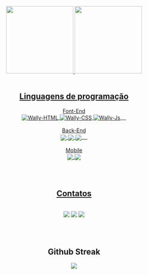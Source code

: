 <div align="center">
  <a href="https://github.com/WallisonRP">
  <img height="180em" src="https://github-readme-stats.vercel.app/api?username=WallisonRP&show_icons=true&theme=dark&include_all_commits=true&count_private=true"/>
  <img height="180em" src="https://github-readme-stats.vercel.app/api/top-langs/?username=WallisonRP&layout=compact&langs_count=7&theme=dracula"/>
</div>
  
<br>
  
<h2 align="center">
  Linguagens de programação 
</h2>
  

<div align="center">

  <span>
  <div>Font-End</div>
  <img align="center" alt="Wally-HTML" src="https://img.shields.io/badge/HTML5-E34F26?style=for-the-badge&logo=html5&logoColor=white">
  <img align="center" alt="Wally-CSS" src="https://img.shields.io/badge/CSS3-1572B6?style=for-the-badge&logo=css3&logoColor=white">
  <img align="center" alt="Wally-Js" src="https://img.shields.io/badge/JavaScript-F7DF1E?style=for-the-badge&logo=javascript&logoColor=black">
  <span>&#160;&#160;&#160;</span>
        <br><br>
  </span>

  <span>
  <div>Back-End</div>
    
  <img align="center" src="https://img.shields.io/badge/C-00599C?style=for-the-badge&logo=c&logoColor=white">
  <img align="center" src="https://img.shields.io/badge/C%2B%2B-00599C?style=for-the-badge&logo=c%2B%2B&logoColor=white">
  <img align="center" src="https://img.shields.io/badge/Node.js-43853D?style=for-the-badge&logo=node.js&logoColor=white">
  <span>&#160;&#160;&#160;</span>
        <br><br>
  </span>

  <span>
  <div>Mobile</div>
    
  <img align="center" src="https://img.shields.io/badge/Dart-0175C2?style=for-the-badge&logo=dart&logoColor=white">
  <img align="center" src="https://img.shields.io/badge/Flutter-02569B?style=for-the-badge&logo=flutter&logoColor=white">
  </span>
</div>
  
<br><br>
<h2 align="center">
Contatos
</h2>
<br>

<div align="center"> 
   <a href="https://www.linkedin.com/in/wallison-franklin-b28441195/" target="_blank"><img src="https://img.shields.io/badge/-LinkedIn-%230077B5?style=for-the-badge&logo=linkedin&logoColor=white" target="_blank"></a> 
   <a href="mailto:wallison0076@gmail.com" target="_blank"><img src="https://img.shields.io/badge/-Gmail-%23333?style=for-the-badge&logo=gmail&logoColor=white" target="_blank"></a>
  <a href="https://api.whatsapp.com/send?phone=5516997308626&text=Ol%C3%A1!%20" target="_blank"><img src="https://img.shields.io/badge/WhatsApp-25D366?style=for-the-badge&logo=whatsapp&logoColor=white" target="_blank" ></a>
</div>
  
<br><br>

<h2 align="center">
Github Streak
</h2>
  
<div align="center">
  <img src="http://github-readme-streak-stats.herokuapp.com?user=WallisonRP&theme=neon-dark&hide_border=true&background=DD272700">
</div>

<br><br>



